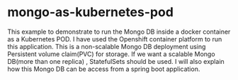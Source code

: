 # mongo-as-kubernetes-pod
This example to demonstrate to run the Mongo DB inside a docker container as a Kubernetes POD. I have used the Openshift container platform to run this application. This is a non-scalable Mongo DB deployment using Persistent volume claim(PVC) for storage. If we want a scalable Mongo DB(more than one replica) , StatefulSets should be used.  I will also explain how this Mongo DB can be access from a spring boot application. 
